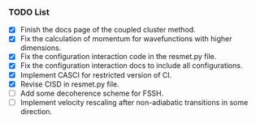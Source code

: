 ### TODO List

- [x] Finish the docs page of the coupled cluster method.
- [x] Fix the calculation of momentum for wavefunctions with higher dimensions.
- [x] Fix the configuration interaction code in the resmet.py file.
- [x] Fix the configuration interaction docs to include all configurations.
- [x] Implement CASCI for restricted version of CI.
- [x] Revise CISD in resmet.py file.
- [ ] Add some decoherence scheme for FSSH.
- [ ] Implement velocity rescaling after non-adiabatic transitions in some direction.
